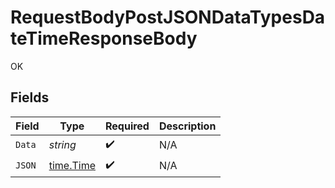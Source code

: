 # RequestBodyPostJSONDataTypesDateTimeResponseBody

OK


## Fields

| Field                                     | Type                                      | Required                                  | Description                               |
| ----------------------------------------- | ----------------------------------------- | ----------------------------------------- | ----------------------------------------- |
| `Data`                                    | *string*                                  | :heavy_check_mark:                        | N/A                                       |
| `JSON`                                    | [time.Time](https://pkg.go.dev/time#Time) | :heavy_check_mark:                        | N/A                                       |
